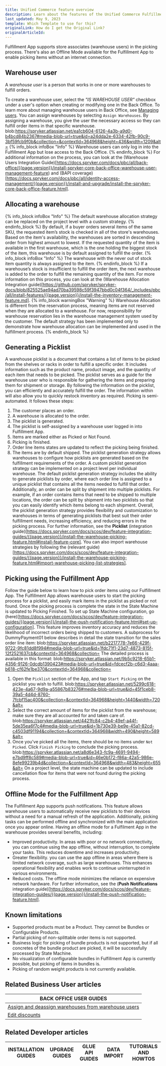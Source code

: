 ```yaml
---
title: Unified Commerce feature overview
description: Learn about the features of the Unified Commerce Fulfillment App.
last_updated: May 9, 2023
template: Which Template to use for this?
originalLink: How do I get the Original Link?
originalArticleId:
---
```

Fulfillment App supports store associates (warehouse users) in the picking process. There's also an Offline Mode available for the Fulfillment App to enable picking items without an internet connection.


## Warehouse user

A *warehouse user* is a person that works in one or more warehouses to fulfill orders. 

To create a warehouse user, select the *"IS WAREHOUSE USER"* checkbox under a user's option when creating or modifying one in the Back Office. To learn more about managing warehouse users in Back Office, see [Managing users](/docs/pbc/all/user-management/{{page.version}}/manage-in-the-back-office/manage-users/create-users.html).
You can assign warehouses by selecting `Assign Warehouses`. By assigning a warehouse, you give the user the necessary access so they can fulfill order items in that specific warehouse.
blob:https://spryker.atlassian.net/ea1cb604-6126-4a3b-a9d0-b4bcd84b2367#media-blob-url=true&id=a24dda2e-6334-42fb-90c9-3bf59fcb9f0b&collection=&contextId=364968&height=436&width=1209&alt=
{% info_block infoBox "Info" %}
Warehouse users can only log in into the Fulfillment App but lose access to the Back Office.
{% endinfo_block %}
For additional information on the process, you can look at the (Warehouse Users Integration Guide)[https://docs.spryker.com/docs/pbc/all/back-office/{{page.version}}/install-spryker-core-back-office-warehouse-user-management-feature) and (BAPI coverage)[https://docs.spryker.com/docs/pbc/all/identity-access-management/{{page.version}}/install-and-upgrade/install-the-spryker-core-back-office-feature.html].


## Allocating a warehouse
{% info_block infoBox "Info" %}
The default warehouse allocation strategy can be replaced on the project level with a custom strategy.
{% endinfo_block %}
By default, if a buyer orders several items of the same SKU, the requested item’s stock is checked in all of the store's warehouses. Based on the item's availability, the warehouses are sorted in descending order from highest amount to lowest.
If the requested quantity of the item is available in the first warehouse, which is the one holding the biggest stock of the item, this warehouse is by default assigned to fulfill the order.
{% info_block infoBox "Info" %}
The warehouse with the never out of stock item quantity is always assigned to the item.
{% endinfo_block %}
If a warehouse’s stock is insufficient to fulfill the order item, the next warehouse is added to the order to fulfill the remaining quantity of the item.
For more information on this process, you can look at the (Warehouse Allocation Integration guide)[https://github.com/spryker/spryker-docs/blob/825525ae94ad70ba39598c59f3947bbd0c04f364/_includes/pbc/all/install-features/{{page.version}}/install-the-inventory-management-feature.md].
{% info_block warningBox "Warning" %}
Warehouse Allocation is different from the reservation process, meaning items are not reserved when they are allocated to a warehouse. For now, responsibility for warehouse reservation lies in the warehouse management system used by the customer. The default strategy has been implemented only to demonstrate how warehouse allocation can be implemented and used in the fulfillment process.
{% endinfo_block %}
## Generating a Picklist
A warehouse picklist is a document that contains a list of items to be picked from the shelves or racks in order to fulfill a specific order. It includes information such as the product name, product image, and the quantity of each item that needs to be picked. The picklist serves as a guide for the warehouse user who is responsible for gathering the items and preparing them for shipment or storage. By following the information on the picklist, you can efficiently and accurately fulfill the order. The information within will also allow you to quickly restock inventory as required.
Picking is semi-automated. It follows these steps:
1) The customer places an order.
2) A warehouse is allocated to the order.
3) The picklist is generated.
4) The picklist is self-assigned by a warehouse user logged in into Fulfillment App.
5) Items are marked either as Picked or Not Found.
6) Picking is finished.
7) Order line items states are updated to reflect the picking being finished.
8) The items are by default shipped.
The picklist generation strategy allows warehouses to configure how picklists are generated based on the fulfillment requirements of the order. A custom picklist generation strategy can be implemented on a project level per individual warehouse. The default picklist generation strategy includes the ability to generate picklists by order, where each order line is assigned to a unique picklist that contains all the items needed to fulfill that order.
Additionally, an order can be split by shipment into multiple picklists. For example, if an order contains items that need to be shipped to multiple locations, the order can be split by shipment into two picklists so that you can easily identify which items belong to each shipment.
Overall, the picklist generation strategy provides flexibility and customization to warehouses in terms of generating picklists that best suit their order fulfillment needs, increasing efficiency, and reducing errors in the picking process.
For further information, see the **Picklist** (integration guide)[https://docs.spryker.com/docs/scos/dev/feature-integration-guides/{{page.version}}/install-the-warehouse-picking-feature.html#install-feature-core].
You can also import warehouse strategies by following the (relevant guide)[https://docs.spryker.com/docs/scos/dev/feature-integration-guides/{{page.version}}/install-the-warehouse-picking-feature.html#import-warehouse-picking-list-strategies].
## Picking using the Fulfillment App
Follow the guide below to learn how to pick order items using our Fulfillment App.
The Fulfillment App allows warehouse users to start the picking process for a picklist, and easily mark items in the picklist as picked or not found. Once the picking process is complete the state in the State Machine is updated to Picking Finished. To set up State Machine configuration, go (here)[https://docs.spryker.com/docs/scos/dev/feature-integration-guides/{{page.version}}/install-the-push-notification-feature.html#set-up-configuration]. This feature improves inventory accuracy and reduces the likelihood of incorrect orders being shipped to customers.
A subprocess for DummyPayment01 below describes in detail the state transition for the sales order line item:
blob:https://spryker.atlassian.net/b2217778-7e66-429f-9722-9fc81dd8f994#media-blob-url=true&id=1fdc71f1-23d7-4873-815f-12f2521637cb&contextId=364968&collection=
The detailed process is available in this format:
blob:https://spryker.atlassian.net/9b5c9218-65b1-4356-9126-0dcdb1390423#media-blob-url=true&id=fdcecf2b-c6d3-4aaa-b618-cf62fe1be370&contextId=364968&collection=
1) Open the `Picklist` section of the App, and tap `Start Picking` on the picklist you wish to fulfill.
blob:https://spryker.atlassian.net/5299c618-423e-4a67-9d9a-a55867b83276#media-blob-url=true&id=45f1ceb8-39a5-4d4d-8760-7fcbf15ac400&collection=&contextId=364968&height=1440&width=720&alt=
2) Select the correct amount of items for the picklist from the warehouse; make sure they are all accounted for and taken care of.
blob:https://spryker.atlassian.net/4421fc84-c2b4-49ef-a44f-5de35ea6f7c4#media-blob-url=true&id=1b730e39-be9e-45a1-82cd-c4503df91194&collection=&contextId=364968&width=490&height=589&alt=
3) Once you've picked all the items, there should be no items under `Not Picked`. Click `Finish Picking` to conclude the picking process.
blob:https://spryker.atlassian.net/a8d6e343-fc9a-4691-9494-e7bd9ff8c589#media-blob-url=true&id=46e0b172-f86a-42a5-986e-8efe99239b4d&collection=&contextId=364968&width=483&height=655&alt=
On a project level, the state machine can be updated to include cancellation flow for items that were not found during the picking process.
## Offline Mode for the Fulfillment App
The Fulfillment App supports push notifications. This feature allows warehouse users to automatically receive new picklists to their devices without a need for a manual refresh of the application.
Additionally, picking tasks can be performed offline and synchronized with the main application once you appear online.
Having an offline mode for a Fulfilment App in the warehouse provides several benefits, including:
* Improved productivity. In areas with poor or no network connectivity, you can continue using the app offline, without interruption, to complete your tasks. This reduces downtime and increases productivity.
* Greater flexibility. you can use the app offline in areas where there is limited network coverage, such as large warehouses. This enhances operational flexibility and enables work to continue uninterrupted in various environments.
* Reduced costs. The offline mode minimizes the reliance on expensive network hardware.
For further information, see the (**Push Notifications** integration guide)[https://docs.spryker.com/docs/scos/dev/feature-integration-guides/{{page.version}}/install-the-push-notification-feature.html].
## Known limitations
* Supported products must be a Product. They cannot be Bundles or Configurable Products.
* Partial picking of non-splittable order items is not supported.
* Business logic for picking of bundle products is not supported, but if all concretes of the bundle product are picked, it will be successfully processed by State Machine.
* No visualization of configurable bundles in Fulfillment App is currently possible, but picking of items in bundles is.
* Picking of random weight products is not currently available.





## Related Business User articles

|BACK OFFICE USER GUIDES|
|---|
| [Assign and deassign warehouses from warehouse users](/docs/pbc/all/warehouse-management-system/202400.0/unified-commerce/assign-and-deassign-warehouses-from-warehouse-users.html)  |
| [Edit discounts](/docs/pbc/all/discount-management/{{page.version}}/base-shop/manage-in-the-back-office/edit-discounts.html)  |

## Related Developer articles

| INSTALLATION GUIDES  | UPGRADE GUIDES | GLUE API GUIDES | DATA IMPORT | TUTORIALS AND HOWTOS |
|---|---|---|---|---|
